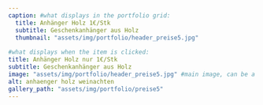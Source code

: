 ```yaml
---
caption: #what displays in the portfolio grid:
  title: Anhänger Holz 1€/Stk
  subtitle: Geschenkanhänger aus Holz
  thumbnail: "assets/img/portfolio/header_preise5.jpg"
  
#what displays when the item is clicked:
title: Anhänger Holz nur 1€/Stk
subtitle: Geschenkanhänger aus Holz
image: "assets/img/portfolio/header_preise5.jpg" #main image, can be a link or a file in assets/img/portfolio
alt: anhaenger holz weinachten 
gallery_path: "assets/img/portfolio/preise5"
---
```


